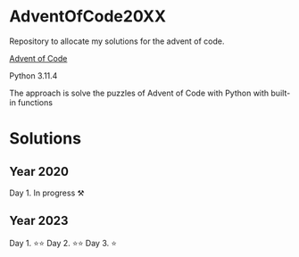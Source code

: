 # AdventOfCode20XX

Repository to allocate my solutions for the advent of code.

[Advent of Code](https://adventofcode.com/)

Python 3.11.4

The approach is solve the puzzles of Advent of Code with Python with built-in functions


# Solutions

## Year 2020

Day 1. In progress ⚒️


## Year 2023

Day 1. ⭐⭐
Day 2. ⭐⭐
Day 3. ⭐